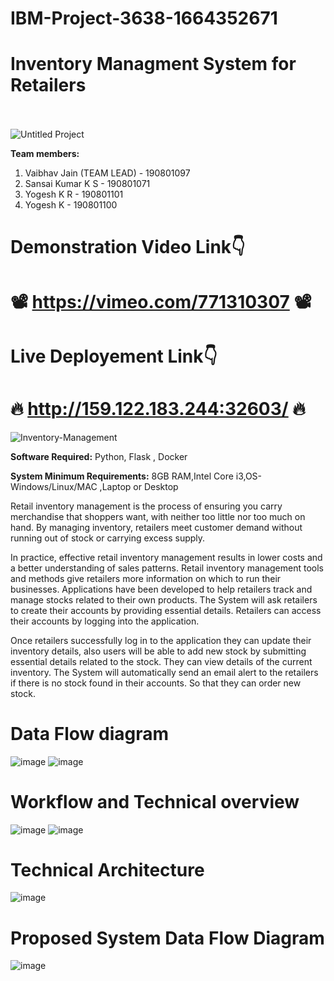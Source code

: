 # IBM-Project-3638-1664352671
# Inventory Managment System for Retailers
<br><br>
![Untitled Project](https://user-images.githubusercontent.com/82175956/202241421-edf026df-e055-469d-98d5-51c6f8511052.jpg)

**Team members:**
1. Vaibhav Jain (TEAM LEAD)  - 190801097
2. Sansai Kumar K S     - 190801071
3. Yogesh K R - 190801101
4. Yogesh K    - 190801100

# Demonstration Video Link👇

# 📽️ https://vimeo.com/771310307 📽️

# Live Deployement Link👇

# 🔥 http://159.122.183.244:32603/ 🔥

![Inventory-Management](https://user-images.githubusercontent.com/82175956/202244478-24a9d42d-1656-4f43-b65e-aa01318c0df2.jpg)

<b>Software Required:</b>
Python, Flask , Docker

<b>System Minimum Requirements:</b>
8GB RAM,Intel Core i3,OS-Windows/Linux/MAC ,Laptop or Desktop

Retail inventory management is the process of ensuring you carry merchandise that shoppers want, with neither too little nor too much on hand. By managing inventory, retailers meet customer demand without running out of stock or carrying excess supply.

In practice, effective retail inventory management results in lower costs and a better understanding of sales patterns. Retail inventory management tools and methods give retailers more information on which to run their businesses. Applications have been developed to help retailers track and manage stocks related to their own products. The System will ask retailers to create their accounts by providing essential details. Retailers can access their accounts by logging into the application.

Once retailers successfully log in to the application they can update their inventory details, also users will be able to add new stock by submitting essential details related to the stock. They can view details of the current inventory. The System will automatically send an email alert to the retailers if there is no stock found in their accounts. So that they can order new stock.

# Data Flow diagram

![image](https://user-images.githubusercontent.com/113575444/201771356-9e4612a9-b80b-4859-a45e-4ba404cd6160.png)
![image](https://user-images.githubusercontent.com/113575444/201771392-e9cfc729-2f47-41d1-99cd-ca7e4c75865f.png)

# Workflow and Technical overview

![image](https://user-images.githubusercontent.com/113575444/201771505-bcb995f2-8462-4452-9027-b4345c652176.png)
![image](https://user-images.githubusercontent.com/113575444/201771529-45b32672-6ce7-447e-b7c3-dd06b1a7ef85.png)


# Technical Architecture
![image](https://user-images.githubusercontent.com/66524865/190607263-e79215b0-7a7c-4476-84d7-239369d92b4d.png)

# Proposed System Data Flow Diagram
![image](https://user-images.githubusercontent.com/66524865/201616028-aa550c83-b69d-4ad4-b6a6-af2381b08bea.png)




